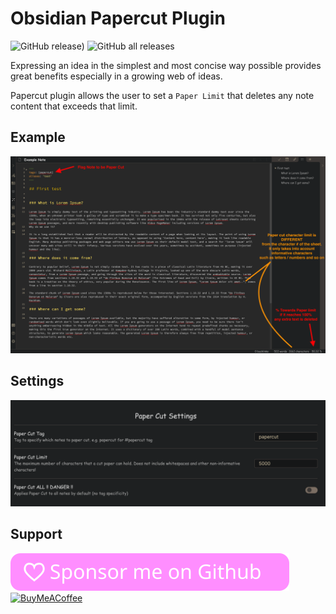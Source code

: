 # Obsidian Papercut Plugin

![GitHub release)](https://img.shields.io/github/v/release/Darakah/obsidian-paper-cut)
![GitHub all releases](https://img.shields.io/github/downloads/Darakah/obsidian-paper-cut/total)

Expressing an idea in the simplest and most concise way possible provides great benefits especially in a growing web of ideas.

Papercut plugin allows the user to set a `Paper Limit` that deletes any note content that exceeds that limit.

## Example

![](example.png)

## Settings

![](settings.png)

## Support

[![Github Sponsorship](github_sponsor_btn.svg)](https://github.com/sponsors/Darakah) [<img src="https://cdn.buymeacoffee.com/buttons/v2/default-yellow.png" alt="BuyMeACoffee" width="100">](https://www.buymeacoffee.com/darakah)

